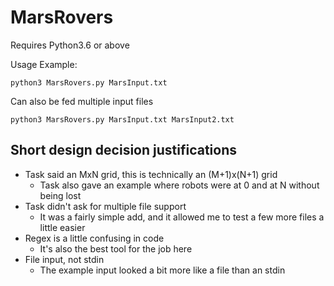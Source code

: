 # MarsRovers
Requires Python3.6 or above

Usage Example:
```
python3 MarsRovers.py MarsInput.txt
```

Can also be fed multiple input files

```
python3 MarsRovers.py MarsInput.txt MarsInput2.txt
```


## Short design decision justifications

- Task said an MxN grid, this is technically an (M+1)x(N+1) grid
  - Task also gave an example where robots were at 0 and at N without being lost
- Task didn't ask for multiple file support
  - It was a fairly simple add, and it allowed me to test a few more files a little easier
- Regex is a little confusing in code
  - It's also the best tool for the job here
- File input, not stdin
  - The example input looked a bit more like a file than an stdin
